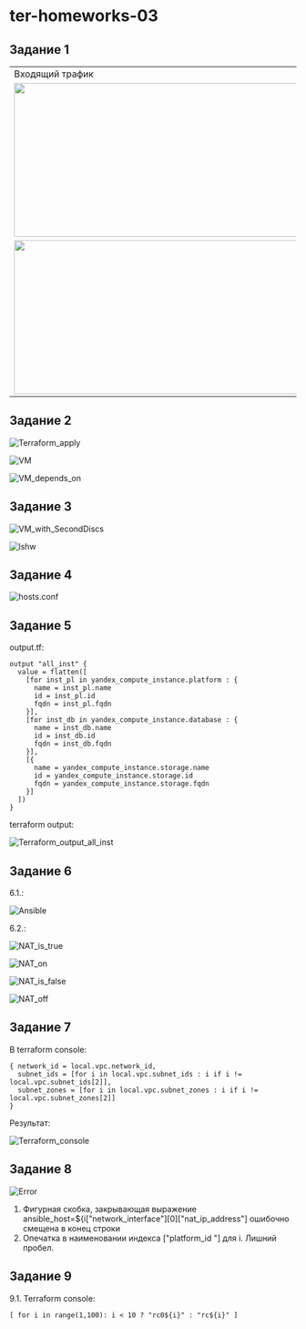 # ter-homeworks-03

## Задание 1

<table>
  <tr>
    <td>Входящий трафик</td>
    <td>Исходящий трафик</td>
  </tr>
  <tr>
    <td><img src="./pictures/1_SG_1_in.png" width=890 height=270></td>
    <td><img src="./pictures/1_SG_1_out.png" width=890 height=270></td>
  </tr>
  <tr>
    <td><img src="./pictures/1_SG_2_in.png" width=890 height=270></td>
    <td><img src="./pictures/1_SG_2_out.png" width=890 height=270></td>
  </tr>
 </table>

## Задание 2

![Terraform_apply](./pictures/2_Terraform_apply.png)

![VM](./pictures/2_VM.png)

![VM_depends_on](./pictures/2_Depends_on.png)

## Задание 3

![VM_with_SecondDiscs](./pictures/3_VM_with_SecondDiscs.png)

![lshw](./pictures/3_lshw.png)

## Задание 4

![hosts.conf](./pictures/4_cat_hosts_conf.png)

## Задание 5

output.tf:

```
output "all_inst" {
  value = flatten([
    [for inst_pl in yandex_compute_instance.platform : {
      name = inst_pl.name
      id = inst_pl.id
      fqdn = inst_pl.fqdn
    }],
    [for inst_db in yandex_compute_instance.database : {
      name = inst_db.name
      id = inst_db.id
      fqdn = inst_db.fqdn
    }],
    [{
      name = yandex_compute_instance.storage.name
      id = yandex_compute_instance.storage.id
      fqdn = yandex_compute_instance.storage.fqdn
    }]
  ])
}
```

terraform output:

![Terraform_output_all_inst](./pictures/5_Terraform_output_all_inst.png)

## Задание 6

6.1.:

![Ansible](./pictures/6_Ansible.png)

6.2.:

![NAT_is_true](./pictures/6_NAT_is_true.png)

![NAT_on](./pictures/6_NAT_on.png)

![NAT_is_false](./pictures/6_NAT_is_false.png)

![NAT_off](./pictures/6_NAT_off.png)

## Задание 7

В terraform console:

```
{ network_id = local.vpc.network_id, 
  subnet_ids = [for i in local.vpc.subnet_ids : i if i != local.vpc.subnet_ids[2]],
  subnet_zones = [for i in local.vpc.subnet_zones : i if i != local.vpc.subnet_zones[2]] 
}
```

Результат:

![Terraform_console](./pictures/7_Terraform_console.png)

## Задание 8

![Error](./pictures/8_Error.png)

1. Фигурная скобка, закрывающая выражение ansible_host=${i["network_interface"][0]["nat_ip_address"] ошибочно смещена в конец строки
2. Опечатка в наименовании индекса ["platform_id "] для i. Лишний пробел.

## Задание 9

9.1. Terraform console:

```
[ for i in range(1,100): i < 10 ? "rc0${i}" : "rc${i}" ]
```
